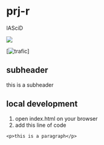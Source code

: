 # prj-r
IASciD

<a href="https://github.com/Aeidle/prj-r/graphs/contributors">
  <img src="https://contrib.rocks/image?repo=Aeidle/prj-r" />
</a>

[![trafic](https://img.shields.io/badge/<LABEL>-<MESSAGE>-<COLOR>)]


subheader
---------

this is a subheader

local development
-----------------

1. open index.html on your browser
2. add this line of code
```
<p>this is a paragraph</p>
```

[trafic]: https://github.com/Aeidle/prj-r/graphs/traffic
